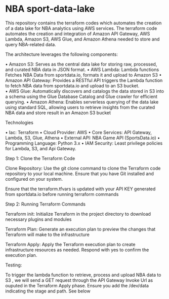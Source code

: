 # NBA sport-data-lake

This repository contains the terraform codes which automates the creation of a data lake for NBA analytics using AWS services. The terraform code automates the creation and integration of Amazon API Gateway, AWS Lambda, Amazon S3, AWS Glue, and Amazon Athena needed to store and query NBA-related data.

The architecture leverages the following components:

•	Amazon S3: Serves as the central data lake for storing raw, processed, and curated NBA data in JSON format.
•	AWS Lambda: Lambda functions Fetches NBA Data from sportdata.io, formats it and upload to Amazon S3
•	Amazon API Gateway: Provides a RESTful API triggers the Lambda function to fetch NBA data from sportdata.io and upload to an S3 bucket.   
•	AWS Glue: Automatically discovers and catalogs the data stored in S3 into a schema using the Glue Database Catalog and Glue crawler for efficient querying.
•	Amazon Athena: Enables serverless querying of the data lake using standard SQL, allowing users to retrieve insights from the curated NBA data and store result in an Amazon S3 bucket


Technologies

•	Iac: Terraform
•	Cloud Provider: AWS
•	Core Services: API Gateway, Lambda, S3, Glue, Athena
•	External API: NBA Game API (SportsData.io)
•	Programming Language: Python 3.x
•	IAM Security: Least privilege policies for Lambda, S3, and Api Gateway.


Step 1: Clone the Terraform Code

Clone Repository: Use the git clone command to clone the Terraform code repository to your local machine. Ensure that you have Git installed and configured on your system.


Ensure that the terraform.tfvars is updated with your API KEY generated from  sportdata.io before running terraform commands

Step 2: Running Terraform Commands

Terraform init: Initialize Terraform in the project directory to download necessary plugins and modules



Terraform Plan: Generate an execution plan to preview the changes that Terraform will make to the infrastructure


Terraform Apply: Apply the Terraform execution plan to create infrastructure resources as needed. Respond with yes to confirm the execution plan.


Testing:

To trigger the lambda function to retrieve, process and upload NBA data to S3 , we will send a GET request through the API Gateway Invoke Url as ouputed in the Terraform Apply phase. Ensure you add the /dev/data indicating the stage and path. See below